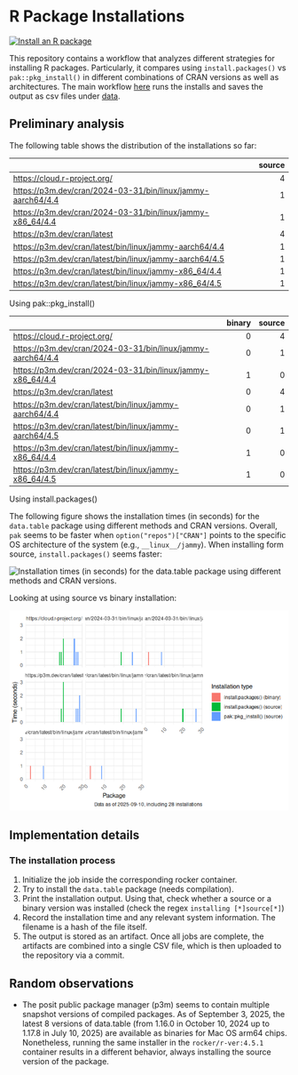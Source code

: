 # R Package Installations


[![Install an R
package](https://github.com/gvegayon/r-pkg-installs/actions/workflows/install_an_r_package.yaml/badge.svg)](https://github.com/gvegayon/r-pkg-installs/actions/workflows/install_an_r_package.yaml)

This repository contains a workflow that analyzes different strategies
for installing R packages. Particularly, it compares using
`install.packages()` vs `pak::pkg_install()` in different combinations
of CRAN versions as well as architectures. The main workflow
[here](./.github/workflows/install_an_r_package.yaml) runs the installs
and saves the output as csv files under [data](./data).

## Preliminary analysis

The following table shows the distribution of the installations so far:

|                                                             | source |
|:------------------------------------------------------------|-------:|
| https://cloud.r-project.org/                                |      4 |
| https://p3m.dev/cran/2024-03-31/bin/linux/jammy-aarch64/4.4 |      1 |
| https://p3m.dev/cran/2024-03-31/bin/linux/jammy-x86_64/4.4  |      1 |
| https://p3m.dev/cran/latest                                 |      4 |
| https://p3m.dev/cran/latest/bin/linux/jammy-aarch64/4.4     |      1 |
| https://p3m.dev/cran/latest/bin/linux/jammy-aarch64/4.5     |      1 |
| https://p3m.dev/cran/latest/bin/linux/jammy-x86_64/4.4      |      1 |
| https://p3m.dev/cran/latest/bin/linux/jammy-x86_64/4.5      |      1 |

Using pak::pkg_install()

|                                                             | binary | source |
|:------------------------------------------------------------|-------:|-------:|
| https://cloud.r-project.org/                                |      0 |      4 |
| https://p3m.dev/cran/2024-03-31/bin/linux/jammy-aarch64/4.4 |      0 |      1 |
| https://p3m.dev/cran/2024-03-31/bin/linux/jammy-x86_64/4.4  |      1 |      0 |
| https://p3m.dev/cran/latest                                 |      0 |      4 |
| https://p3m.dev/cran/latest/bin/linux/jammy-aarch64/4.4     |      0 |      1 |
| https://p3m.dev/cran/latest/bin/linux/jammy-aarch64/4.5     |      0 |      1 |
| https://p3m.dev/cran/latest/bin/linux/jammy-x86_64/4.4      |      1 |      0 |
| https://p3m.dev/cran/latest/bin/linux/jammy-x86_64/4.5      |      1 |      0 |

Using install.packages()

The following figure shows the installation times (in seconds) for the
`data.table` package using different methods and CRAN versions. Overall,
`pak` seems to be faster when `option("repos")["CRAN"]` points to the
specific OS architecture of the system (e.g., `__linux__/jammy`). When
installing form source, `install.packages()` seems faster:

![Installation times (in seconds) for the `data.table` package using
different methods and CRAN
versions.](README_files/figure-commonmark/speed-1.png)

Looking at using source vs binary installation:

![](README_files/figure-commonmark/source-vs-binary-1.png)

## Implementation details

### The installation process

1.  Initialize the job inside the corresponding rocker container.
2.  Try to install the `data.table` package (needs compilation).
3.  Print the installation output. Using that, check whether a source or
    a binary version was installed (check the regex
    `installing [*]source[*]`)
4.  Record the installation time and any relevant system information.
    The filename is a hash of the file itself.
5.  The output is stored as an artifact. Once all jobs are complete, the
    artifacts are combined into a single CSV file, which is then
    uploaded to the repository via a commit.

## Random observations

- The posit public package manager (p3m) seems to contain multiple
  snapshot versions of compiled packages. As of September 3, 2025, the
  latest 8 versions of data.table (from 1.16.0 in October 10, 2024 up to
  1.17.8 in July 10, 2025) are available as binaries for Mac OS arm64
  chips. Nonetheless, running the same installer in the
  `rocker/r-ver:4.5.1` container results in a different behavior, always
  installing the source version of the package.
